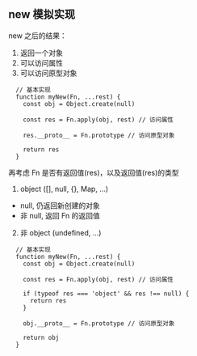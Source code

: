 ## new 模拟实现

new 之后的结果：

1. 返回一个对象
2. 可以访问属性
3. 可以访问原型对象

```
  // 基本实现
  function myNew(Fn, ...rest) {
    const obj = Object.create(null)

    const res = Fn.apply(obj, rest) // 访问属性

    res.__proto__ = Fn.prototype // 访问原型对象

    return res
  }
```

再考虑 Fn 是否有返回值(res)，以及返回值(res)的类型

1. object ([], null, {}, Map, ...)

- null, 仍返回新创建的对象
- 非 null, 返回 Fn 的返回值

2. 非 object (undefined, ...)

```
  // 基本实现
  function myNew(Fn, ...rest) {
    const obj = Object.create(null)

    const res = Fn.apply(obj, rest) // 访问属性

    if (typeof res === 'object' && res !== null) {
      return res
    }

    obj.__proto__ = Fn.prototype // 访问原型对象

    return obj
  }
```
